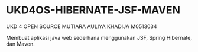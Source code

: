 # UKD4OS-HIBERNATE-JSF-MAVEN

UKD 4 OPEN SOURCE 
MUTIARA AULIYA KHADIJA
M0513034



Membuat aplikasi java web sederhana menggunakan JSF, Spring Hibernate, dan Maven. 
